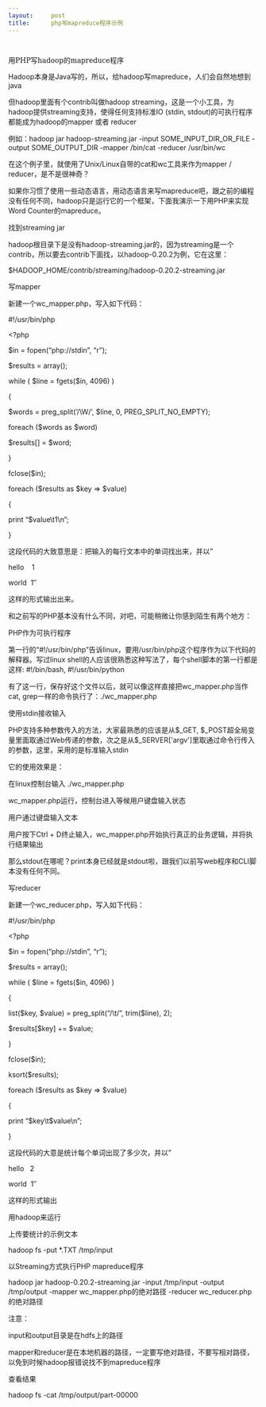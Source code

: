 ```yaml
---
layout:     post
title:      php写mapreduce程序示例
---
```

<div id="article_content" class="article_content clearfix csdn-tracking-statistics" data-pid="blog" data-mod="popu_307" data-dsm="post">
								            <link rel="stylesheet" href="https://csdnimg.cn/release/phoenix/template/css/ck_htmledit_views-f76675cdea.css">
						<div class="htmledit_views" id="content_views">
                <div id="sina_keyword_ad_area2" class="articalContent">
			<p style="list-style-type:none;margin-left:0px;">
 </p>
<p><font face="'DejaVu serif', serif" style="font-size:14px;"><span style="line-height:15px;">用PHP写hadoop的mapreduce程序</span></font></p>
<p>Hadoop本身是Java写的，所以，给hadoop写mapreduce，人们会自然地想到java</p>
<p>但hadoop里面有个contrib叫做hadoop
streaming，这是一个小工具，为hadoop提供streaming支持，使得任何支持标准IO (stdin,
stdout)的可执行程序都能成为hadoop的mapper 或者 reducer</p>
<p>例如：hadoop jar hadoop-streaming.jar -input SOME_INPUT_DIR_OR_FILE
-output SOME_OUTPUT_DIR -mapper /bin/cat -reducer /usr/bin/wc</p>
<p>在这个例子里，就使用了Unix/Linux自带的cat和wc工具来作为mapper / reducer，是不是很神奇？</p>
<p>
如果你习惯了使用一些动态语言，用动态语言来写mapreduce吧，跟之前的编程没有任何不同，hadoop只是运行它的一个框架，下面我演示一下用PHP来实现Word
Counter的mapreduce。</p>
<p>找到streaming jar</p>
<p>
hadoop根目录下是没有hadoop-streaming.jar的，因为streaming是一个contrib，所以要去contrib下面找，以hadoop-0.20.2为例，它在这里：</p>
<p>$HADOOP_HOME/contrib/streaming/hadoop-0.20.2-streaming.jar</p>
<p>写mapper</p>
<p>新建一个wc_mapper.php，写入如下代码：</p>
<p>#!/usr/bin/php</p>
<p>&lt;?php</p>
<p>$in = fopen(“php://stdin”, “r”);</p>
<p>$results = array();</p>
<p>while ( $line = fgets($in, 4096) )</p>
<p>{</p>
<p>$words = preg_split(‘/\W/’, $line, 0, PREG_SPLIT_NO_EMPTY);</p>
<p>foreach ($words as $word)</p>
<p>$results[] = $word;</p>
<p>}</p>
<p>fclose($in);</p>
<p>foreach ($results as $key =&gt; $value)</p>
<p>{</p>
<p>print “$value\t1\n”;</p>
<p>}</p>
<p>这段代码的大致意思是：把输入的每行文本中的单词找出来，并以”</p>
<p>hello    1</p>
<p>world  1″</p>
<p>这样的形式输出出来。</p>
<p>和之前写的PHP基本没有什么不同，对吧，可能稍微让你感到陌生有两个地方：</p>
<p>PHP作为可执行程序</p>
<p>第一行的“#!/usr/bin/php”告诉linux，要用/usr/bin/php这个程序作为以下代码的解释器。写过linux
shell的人应该很熟悉这种写法了，每个shell脚本的第一行都是这样: #!/bin/bash,
#!/usr/bin/python</p>
<p>有了这一行，保存好这个文件以后，就可以像这样直接把wc_mapper.php当作cat,
grep一样的命令执行了：./wc_mapper.php</p>
<p>使用stdin接收输入</p>
<p>PHP支持多种参数传入的方法，大家最熟悉的应该是从$_GET,
$_POST超全局变量里面取通过Web传递的参数，次之是从$_SERVER['argv']里取通过命令行传入的参数，这里，采用的是标准输入stdin</p>
<p>它的使用效果是：</p>
<p>在linux控制台输入 ./wc_mapper.php</p>
<p>wc_mapper.php运行，控制台进入等候用户键盘输入状态</p>
<p>用户通过键盘输入文本</p>
<p>用户按下Ctrl + D终止输入，wc_mapper.php开始执行真正的业务逻辑，并将执行结果输出</p>
<p>那么stdout在哪呢？print本身已经就是stdout啦，跟我们以前写web程序和CLI脚本没有任何不同。</p>
<p>写reducer</p>
<p>新建一个wc_reducer.php，写入如下代码：</p>
<p>#!/usr/bin/php</p>
<p>&lt;?php</p>
<p>$in = fopen(“php://stdin”, “r”);</p>
<p>$results = array();</p>
<p>while ( $line = fgets($in, 4096) )</p>
<p>{</p>
<p>list($key, $value) = preg_split(“/\t/”, trim($line), 2);</p>
<p>$results[$key] += $value;</p>
<p>}</p>
<p>fclose($in);</p>
<p>ksort($results);</p>
<p>foreach ($results as $key =&gt; $value)</p>
<p>{</p>
<p>print “$key\t$value\n”;</p>
<p>}</p>
<p>这段代码的大意是统计每个单词出现了多少次，并以”</p>
<p>hello   2</p>
<p>world  1″</p>
<p>这样的形式输出</p>
<p>用hadoop来运行</p>
<p>上传要统计的示例文本</p>
<p>hadoop fs -put *.TXT /tmp/input</p>
<p>以Streaming方式执行PHP mapreduce程序</p>
<p>hadoop jar hadoop-0.20.2-streaming.jar -input /tmp/input -output
/tmp/output -mapper wc_mapper.php的绝对路径 -reducer
wc_reducer.php的绝对路径</p>
<p>注意：</p>
<p>input和output目录是在hdfs上的路径</p>
<p>
mapper和reducer是在本地机器的路径，一定要写绝对路径，不要写相对路径，以免到时候hadoop报错说找不到mapreduce程序</p>
<p>查看结果</p>
<p>hadoop fs -cat /tmp/output/part-00000</p>							
		</div>            </div>
                </div>